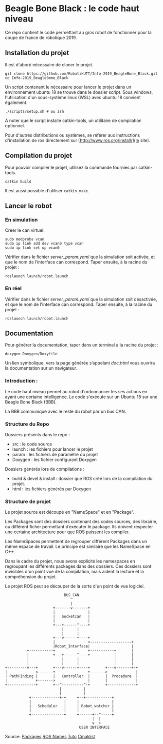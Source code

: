 # Beagle Bone Black : le code haut niveau

Ce repo contient le code permettant au gros robot de fonctionner pour la coupe de france de robotique 2019.

## Installation du projet

Il est d'abord nécessaire de cloner le projet.
~~~~
git clone https://github.com/RobotikUTT/Info-2019_BeagleBone_Black.git
cd Info-2019_BeagleBone_Black
~~~~

Un script contenant le nécessaire pour lancer le projet dans un environnement ubuntu 18 se trouve dans le dossier script. Sous windows, l'utilisation d'un sous-système linux (WSL) avec ubuntu 18 convient également.
~~~~
./scripts/setup.sh # ou zsh
~~~~

A noter que le script installe catkin-tools, un utilitaire de compilation optionnel.

Pour d'autres distributions ou systèmes, se référer aux instructions d'installation de ros directement sur [http://www.ros.org/install/](le site).

## Compilation du projet

Pour pouvoir compiler le projet, utilisez la commande fournies par catkin-tools.
~~~~
catkin build
~~~~

Il est aussi possible d'utiliser `catkin_make`.

## Lancer le robot

### En simulation

Creer le can virtuel:
~~~~
sudo modprobe vcan
sudo ip link add dev vcan0 type vcan
sudo ip link set up vcan0
~~~~

Vérifier dans le fichier *server_param.yaml* que la simulation soit activée, et que le nom de l'interface can correspond. Taper ensuite, à la racine du projet :
~~~~
roslaunch launch/robot.launch
~~~~

### En réel

Vérifier dans le fichier *server_param.yaml* que la simulation soit désactivée, et que le nom de l'interface can correspond. Taper ensuite, à la racine du projet :
~~~~
roslaunch launch/robot.launch
~~~~

## Documentation

Pour générer la documentation, taper dans un terminal à la racine du projet :
~~~~
doxygen Doxygen/Doxyfile
~~~~

Un lien symbolique, vers la page générée s’appelant *doc.html* vous ouvrira la documentation sur un navigateur.

### Introduction :

Le code haut niveau permet au robot d'ordonnancer les ses actions en ayant une certaine intelligence.
Le code s'exécute sur un Ubuntu 18 sur une Beagle Bone Black (BBB).

La BBB communique avec le reste du robot par un bus CAN.


### Structure du Repo

Dossiers présents dans le repo :
- src : le code source
- launch : les fichiers pour lancer le projet
- param : les fichiers de paramètre du projet
- Doxygen : les fichier configurant Doxygen

Dossiers générés lors de compilations :
- build & devel & install : dossier que ROS créé lors de la compilation du projet.
- html : les fichiers générés par Doxygen

### Structure de projet 

Le projet source est découpé en "NameSpace" et en "Package".

Les Packages sont des dossiers contenant des codes sources, des librairie, ou différent ficher permettant d’exécuter le package. Ils doivent respecter une certaine architecture pour que ROS puissent les compiler.

Les NameSpaces permettent de regrouper différent Packages dans un même espace de travail. Le principe est similaire que les NameSpace en C++.

Dans le cadre du projet, nous avons explicité les namespaces en regroupant les différents packages dans des dossiers. Ces dossiers sont invisibles d'un point vue de la compilation, mais aident la lecture et la compréhension du projet.

Le projet ROS peut se découper de la sorte d'un point de vue logiciel.

~~~~
                           BUS CAN
                              ^
                              |
                      +-------v-------+
                      |               |
                      |   Socketcan   |
                      |               |
                      +---+------^----+
                          |      |
                          |      |
                      +---v------+----+
                      |               <-------------------+
                      |Robot_Interface|                   |
          +-----------+               +-----------+       |
          |           +---+------^----+           |       |
          |               |      |                |       |
          |               |      |                |       |
+---------v---+       +---v------+----+       +---v-------+-+
|             <-------+               +------->             |
| PathFinding |       |   Controller  |       |  Procedure  |
|             +------->               |       |             |
+-------------+       +--^----------^-+       +-------------+
                         |          |
                         |          |
           +-------------+-+     +--+------------+
           |               |     |               |
           |   Scheduler   |     | Robot_watcher |
           |               |     |               |
           +---------------+     +------+--^-----+
                                        |  |
                                        v  +
                                  USER INTERFACE
~~~~



Source:
[Packages](http://wiki.ros.org/Packages)
[ROS Names](http://wiki.ros.org/Names)
[Tuto](http://wiki.ros.org/catkin/Tutorials)
[Cmaklist](http://wiki.ros.org/catkin/CMakeLists.txt)
